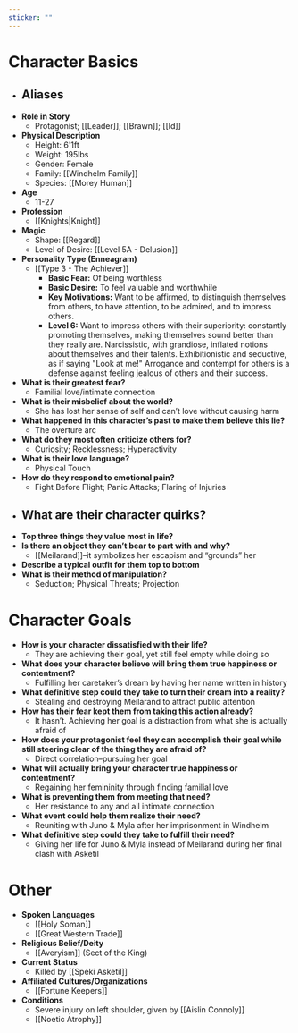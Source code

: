 ```yaml
---
sticker: ""
---
```

# Character Basics
- **Aliases**
	- 
- **Role in Story**
	- Protagonist; [[Leader]]; [[Brawn]]; [[Id]]
- **Physical Description**
	- Height: 6'1ft
	- Weight: 195lbs
	- Gender: Female
	- Family: [[Windhelm Family]]
	- Species: [[Morey Human]]
- **Age**
	- 11-27
- **Profession**
	- [[Knights|Knight]]
- **Magic**
	- Shape: [[Regard]]
	- Level of Desire: [[Level 5A - Delusion]]
- **Personality Type (Enneagram)**
	- [[Type 3 - The Achiever]]
		- **Basic Fear:** Of being worthless
		- **Basic Desire:** To feel valuable and worthwhile
		- **Key Motivations:** Want to be affirmed, to distinguish themselves from others, to have attention, to be admired, and to impress others.
		- **Level 6:** Want to impress others with their superiority: constantly promoting themselves, making themselves sound better than they really are. Narcissistic, with grandiose, inflated notions about themselves and their talents. Exhibitionistic and seductive, as if saying "Look at me!" Arrogance and contempt for others is a defense against feeling jealous of others and their success.
- **What is their greatest fear?**
	- Familial love/intimate connection
- **What is their misbelief about the world?**
	- She has lost her sense of self and can’t love without causing harm
- **What happened in this character’s past to make them believe this lie?**
	- The overture arc
- **What do they most often criticize others for?**
	- Curiosity; Recklessness; Hyperactivity
- **What is their love language?**
	- Physical Touch
- **How do they respond to emotional pain?**
	- Fight Before Flight; Panic Attacks; Flaring of Injuries
- **What are their character quirks?**
	- 
- **Top three things they value most in life?**
- **Is there an object they can’t bear to part with and why?**
	- [[Meilarand]]–it symbolizes her escapism and “grounds” her
- **Describe a typical outfit for them top to bottom**
- **What is their method of manipulation?**
	- Seduction; Physical Threats; Projection
# Character Goals
- **How is your character dissatisfied with their life?**
	- They are achieving their goal, yet still feel empty while doing so
- **What does your character believe will bring them true happiness or contentment?**
	- Fulfilling her caretaker’s dream by having her name written in history
- **What definitive step could they take to turn their dream into a reality?**
	- Stealing and destroying Meilarand to attract public attention
- **How has their fear kept them from taking this action already?**
	- It hasn’t. Achieving her goal is a distraction from what she is actually afraid of
- **How does your protagonist feel they can accomplish their goal while still steering clear of the thing they are afraid of?**
	- Direct correlation–pursuing her goal 
- **What will actually bring your character true happiness or contentment?**
	- Regaining her femininity through finding familial love
- **What is preventing them from meeting that need?**
	- Her resistance to any and all intimate connection
- **What event could help them realize their need?**
	- Reuniting with Juno & Myla after her imprisonment in Windhelm
- **What definitive step could they take to fulfill their need?**
	- Giving her life for Juno & Myla instead of Meilarand during her final clash with Asketil
# Other
- **Spoken Languages**
	- [[Holy Soman]]
	- [[Great Western Trade]]
- **Religious Belief/Deity**
	- [[Averyism]] (Sect of the King)
- **Current Status**
	- Killed by [[Speki Asketil]]
- **Affiliated Cultures/Organizations**
	- [[Fortune Keepers]]
- **Conditions**
	- Severe injury on left shoulder, given by [[Aislin Connoly]]
	- [[Noetic Atrophy]]